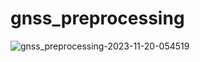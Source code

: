 # gnss_preprocessing

![gnss_preprocessing-2023-11-20-054519](https://github.com/Arcanain/gnss_preprocessing/assets/52307432/6710d3a3-a562-4f4d-82c2-a7d695d2eee9)
